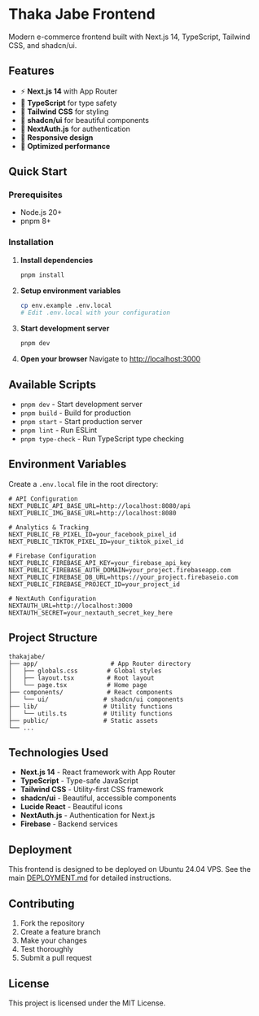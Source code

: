 # Thaka Jabe Frontend

Modern e-commerce frontend built with Next.js 14, TypeScript, Tailwind CSS, and shadcn/ui.

## Features

- ⚡ **Next.js 14** with App Router
- 🔷 **TypeScript** for type safety
- 🎨 **Tailwind CSS** for styling
- 🧩 **shadcn/ui** for beautiful components
- 🔐 **NextAuth.js** for authentication
- 📱 **Responsive design**
- 🚀 **Optimized performance**

## Quick Start

### Prerequisites
- Node.js 20+
- pnpm 8+

### Installation

1. **Install dependencies**
   ```bash
   pnpm install
   ```

2. **Setup environment variables**
   ```bash
   cp env.example .env.local
   # Edit .env.local with your configuration
   ```

3. **Start development server**
   ```bash
   pnpm dev
   ```

4. **Open your browser**
   Navigate to [http://localhost:3000](http://localhost:3000)

## Available Scripts

- `pnpm dev` - Start development server
- `pnpm build` - Build for production
- `pnpm start` - Start production server
- `pnpm lint` - Run ESLint
- `pnpm type-check` - Run TypeScript type checking

## Environment Variables

Create a `.env.local` file in the root directory:

```env
# API Configuration
NEXT_PUBLIC_API_BASE_URL=http://localhost:8080/api
NEXT_PUBLIC_IMG_BASE_URL=http://localhost:8080

# Analytics & Tracking
NEXT_PUBLIC_FB_PIXEL_ID=your_facebook_pixel_id
NEXT_PUBLIC_TIKTOK_PIXEL_ID=your_tiktok_pixel_id

# Firebase Configuration
NEXT_PUBLIC_FIREBASE_API_KEY=your_firebase_api_key
NEXT_PUBLIC_FIREBASE_AUTH_DOMAIN=your_project.firebaseapp.com
NEXT_PUBLIC_FIREBASE_DB_URL=https://your_project.firebaseio.com
NEXT_PUBLIC_FIREBASE_PROJECT_ID=your_project_id

# NextAuth Configuration
NEXTAUTH_URL=http://localhost:3000
NEXTAUTH_SECRET=your_nextauth_secret_key_here
```

## Project Structure

```
thakajabe/
├── app/                    # App Router directory
│   ├── globals.css        # Global styles
│   ├── layout.tsx         # Root layout
│   └── page.tsx           # Home page
├── components/            # React components
│   └── ui/               # shadcn/ui components
├── lib/                  # Utility functions
│   └── utils.ts          # Utility functions
├── public/               # Static assets
└── ...
```

## Technologies Used

- **Next.js 14** - React framework with App Router
- **TypeScript** - Type-safe JavaScript
- **Tailwind CSS** - Utility-first CSS framework
- **shadcn/ui** - Beautiful, accessible components
- **Lucide React** - Beautiful icons
- **NextAuth.js** - Authentication for Next.js
- **Firebase** - Backend services

## Deployment

This frontend is designed to be deployed on Ubuntu 24.04 VPS. See the main [DEPLOYMENT.md](../DEPLOYMENT.md) for detailed instructions.

## Contributing

1. Fork the repository
2. Create a feature branch
3. Make your changes
4. Test thoroughly
5. Submit a pull request

## License

This project is licensed under the MIT License.
